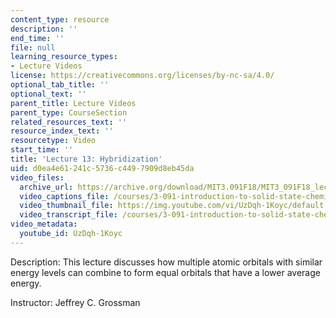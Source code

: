 ```yaml
---
content_type: resource
description: ''
end_time: ''
file: null
learning_resource_types:
- Lecture Videos
license: https://creativecommons.org/licenses/by-nc-sa/4.0/
optional_tab_title: ''
optional_text: ''
parent_title: Lecture Videos
parent_type: CourseSection
related_resources_text: ''
resource_index_text: ''
resourcetype: Video
start_time: ''
title: 'Lecture 13: Hybridization'
uid: d0ea4e61-241c-5736-c449-7909d8eb45da
video_files:
  archive_url: https://archive.org/download/MIT3.091F18/MIT3_091F18_lec13_300k.mp4
  video_captions_file: /courses/3-091-introduction-to-solid-state-chemistry-fall-2018/UzDqh-1Koyc_captions.webvtt
  video_thumbnail_file: https://img.youtube.com/vi/UzDqh-1Koyc/default.jpg
  video_transcript_file: /courses/3-091-introduction-to-solid-state-chemistry-fall-2018/UzDqh-1Koyc_transcript.pdf
video_metadata:
  youtube_id: UzDqh-1Koyc
---
```


Description: This lecture discusses how multiple atomic orbitals with similar energy levels can combine to form equal orbitals that have a lower average energy.

Instructor: Jeffrey C. Grossman

